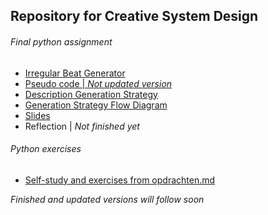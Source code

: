 <h2>Repository for Creative System Design</h2>


<h6>Final python assignment</h6>

- [Irregular Beat Generator](/python_basics/irregularBeatGenerator/irregular_beat_generator.py)<br>
- [Pseudo code | *Not updated version*](/python_basics/irregularBeatGenerator/pseudo_code.pdf)<br>
- [Description Generation Strategy](/python_basics/irregularBeatGenerator/strategy_pros_cons.pdf)<br>
- [Generation Strategy Flow Diagram](/python_basics/irregularBeatGenerator/strategy_flowchart.pdf)<br>
- [Slides](/python_basics/irregularBeatGenerator/slides.pdf)<br>
- Reflection | *Not finished yet*<br>

<h6>Python exercises</h6>

- [Self-study and exercises from opdrachten.md](/python_basics/exercises)<br>

*Finished and updated versions will follow soon*

<!-- Description Generation Strategy path:
(Irregular Beat Generator)
/python_basics/irregularBeatGenerator/strategy_pros_cons.pdf

Exercises from opdrachten.md and handouts path:
/python_basics/exercises/ -->
